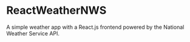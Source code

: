 # ReactWeatherNWS
A simple weather app with a React.js frontend powered by the National Weather Service API.
